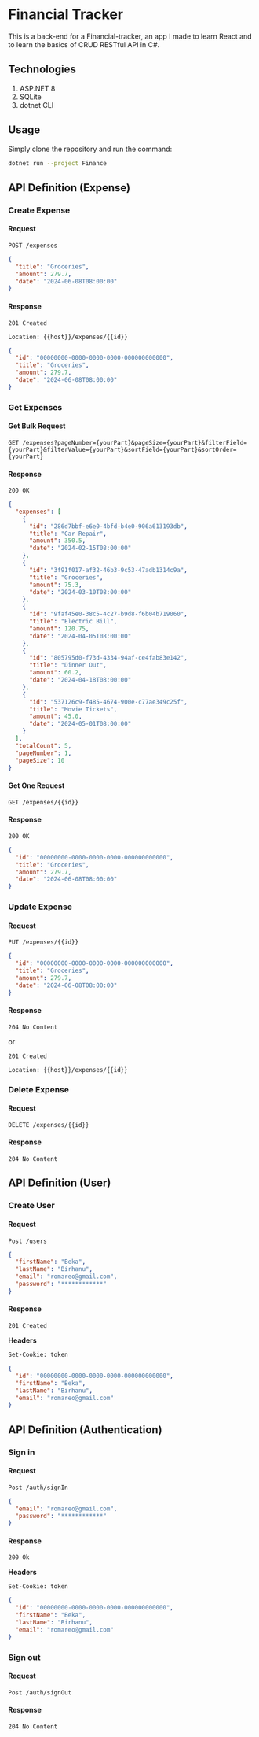 # Financial Tracker

This is a back-end for a Financial-tracker, an app I made to learn React and to learn the basics of CRUD RESTful API in C#.

## Technologies

1. ASP.NET 8
2. SQLite
3. dotnet CLI

## Usage

Simply clone the repository and run the command:

```bash
dotnet run --project Finance
```

## API Definition (Expense)

### Create Expense

#### Request

```
POST /expenses
```

```json
{
  "title": "Groceries",
  "amount": 279.7,
  "date": "2024-06-08T08:00:00"
}
```

#### Response

```
201 Created
```

```
Location: {{host}}/expenses/{{id}}
```

```json
{
  "id": "00000000-0000-0000-0000-000000000000",
  "title": "Groceries",
  "amount": 279.7,
  "date": "2024-06-08T08:00:00"
}
```

### Get Expenses

#### Get Bulk Request

```
GET /expenses?pageNumber={yourPart}&pageSize={yourPart}&filterField={yourPart}&filterValue={yourPart}&sortField={yourPart}&sortOrder={yourPart}
```

#### Response

```
200 OK
```

```json
{
  "expenses": [
    {
      "id": "286d7bbf-e6e0-4bfd-b4e0-906a613193db",
      "title": "Car Repair",
      "amount": 350.5,
      "date": "2024-02-15T08:00:00"
    },
    {
      "id": "3f91f017-af32-46b3-9c53-47adb1314c9a",
      "title": "Groceries",
      "amount": 75.3,
      "date": "2024-03-10T08:00:00"
    },
    {
      "id": "9faf45e0-38c5-4c27-b9d8-f6b04b719060",
      "title": "Electric Bill",
      "amount": 120.75,
      "date": "2024-04-05T08:00:00"
    },
    {
      "id": "805795d0-f73d-4334-94af-ce4fab83e142",
      "title": "Dinner Out",
      "amount": 60.2,
      "date": "2024-04-18T08:00:00"
    },
    {
      "id": "537126c9-f485-4674-900e-c77ae349c25f",
      "title": "Movie Tickets",
      "amount": 45.0,
      "date": "2024-05-01T08:00:00"
    }
  ],
  "totalCount": 5,
  "pageNumber": 1,
  "pageSize": 10
}
```

#### Get One Request

```
GET /expenses/{{id}}
```

#### Response

```
200 OK
```

```json
{
  "id": "00000000-0000-0000-0000-000000000000",
  "title": "Groceries",
  "amount": 279.7,
  "date": "2024-06-08T08:00:00"
}
```

### Update Expense

#### Request

```
PUT /expenses/{{id}}
```

```json
{
  "id": "00000000-0000-0000-0000-000000000000",
  "title": "Groceries",
  "amount": 279.7,
  "date": "2024-06-08T08:00:00"
}
```

#### Response

```
204 No Content
```

or

```
201 Created
```

```
Location: {{host}}/expenses/{{id}}
```

### Delete Expense

#### Request

```
DELETE /expenses/{{id}}
```

#### Response

```
204 No Content
```

## API Definition (User)

### Create User

#### Request

```
Post /users
```

```json
{
  "firstName": "Beka",
  "lastName": "Birhanu",
  "email": "romareo@gmail.com",
  "password": "************"
}
```

#### Response

```
201 Created
```

**Headers**

```
Set-Cookie: token
```

```json
{
  "id": "00000000-0000-0000-0000-000000000000",
  "firstName": "Beka",
  "lastName": "Birhanu",
  "email": "romareo@gmail.com"
}
```

## API Definition (Authentication)

### Sign in

#### Request

```
Post /auth/signIn
```

```json
{
  "email": "romareo@gmail.com",
  "password": "************"
}
```

#### Response

```
200 Ok
```

**Headers**

```
Set-Cookie: token
```

```json
{
  "id": "00000000-0000-0000-0000-000000000000",
  "firstName": "Beka",
  "lastName": "Birhanu",
  "email": "romareo@gmail.com"
}
```

### Sign out

#### Request

```
Post /auth/signOut
```

#### Response

```
204 No Content
```

